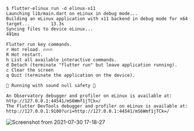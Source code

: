 
```
$ flutter-elinux run -d elinux-x11
Launching lib/main.dart on eLinux in debug mode...
Building an eLinux application with x11 backend in debug mode for x64 target...        13.3s
Syncing files to device eLinux...                                        491ms

Flutter run key commands.
r Hot reload. 🔥🔥🔥
R Hot restart.
h List all available interactive commands.
d Detach (terminate "flutter run" but leave application running).
c Clear the screen
q Quit (terminate the application on the device).

💪 Running with sound null safety 💪

An Observatory debugger and profiler on eLinux is available at:
http://127.0.0.1:44541/mS6Wmf1jTCk=/
The Flutter DevTools debugger and profiler on eLinux is available at:
http://127.0.0.1:9100?uri=http://127.0.0.1:44541/mS6Wmf1jTCk=/
```

![Screenshot from 2021-07-30 17-18-27](https://user-images.githubusercontent.com/62131389/127624155-bad79120-8ab6-4704-acbe-e0e1c50ab566.png)
